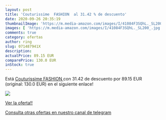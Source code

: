 ```yaml
---
layout: post
title: 'Couturissime  FASHION  al 31.42 % de descuento'
date: 2020-09-26 20:35:19
thumbnailImage: 'https://m.media-amazon.com/images/I/41084F3SQhL._SL200_.jpg'
images: [ 'https://m.media-amazon.com/images/I/41084F3SQhL._SL200_.jpg' ]
comments: true
category: ofertas
author: ring
slug: 071487941X
description:
actualPrice: 89.15 EUR
comparePrice: 130.0 EUR
inStock: true
---
```


Está [Couturissime  FASHION ](https://www.amazon.com/dp/071487941X/?tag=redken08-20) con 31.42 de descuento por 89.15 EUR (original: 130.0 EUR) en el siguiente enlace!

[![](https://m.media-amazon.com/images/I/41084F3SQhL._SL200_.jpg)](https://www.amazon.com/dp/071487941X/?tag=redken08-20)

[Ver la oferta!!](https://www.amazon.com/dp/071487941X/?tag=redken08-20)

[Consulta otras ofertas en nuestro canal de telegram](https://t.me/s/ofertas25)
